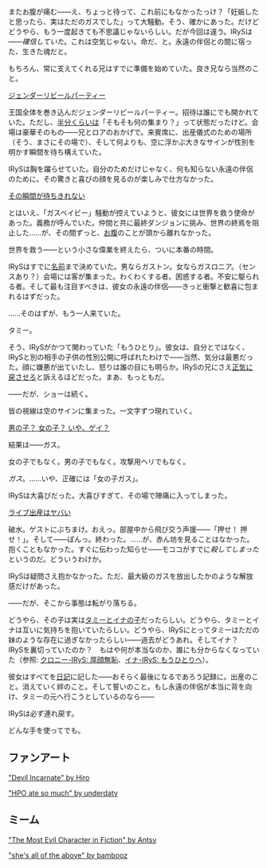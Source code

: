 <!-- title: ホットピンクワン -->
<!-- status: インブレッド -->

またお腹が痛む――え、ちょっと待って、これ前にもなかったっけ？「妊娠したと思ったら、実はただのガスでした」って大騒動。そう、確かにあった。だけどどうやら、もう一度起きても不思議じゃないらしい。だが今回は違う。IRySは――_確信していた_。これは空気じゃない。命だ、と。永遠の伴侶との間に宿った、生きた魂だと。

もちろん、常に支えてくれる兄はすでに準備を始めていた。良き兄なら当然のこと。

[ジェンダーリビールパーティー](#embed:https://www.youtube.com/live/os9TbwMUcbk?t=498)

王国全体を巻き込んだジェンダーリビールパーティー。招待は誰にでも開かれていた。ただし、[半分くらいは](https://www.youtube.com/live/os9TbwMUcbk?t=657)「そもそも何の集まり？」って状態だったけど。会場は豪華そのもの――兄とロアのおかげで。来賓席に、出産儀式のための場所（そう、まさにその場で）、そして何よりも、空に浮かぶ大きなサインが性別を明かす瞬間を待ち構えていた。

IRySは胸を躍らせていた。自分のためだけじゃなく、何も知らない永遠の伴侶のために。その驚きと喜びの顔を見るのが楽しみで仕方なかった。

[その瞬間が待ちきれない](#embed:https://www.youtube.com/live/os9TbwMUcbk?t=1116)

とはいえ、「ガスベイビー」騒動が控えていようと、彼女には世界を救う使命があった。義務が呼んでいた。仲間と共に最終ダンジョンに挑み、世界の終焉を阻止した……が、その間ずっと、[お腹](https://www.youtube.com/live/os9TbwMUcbk?t=2354)のことが頭から離れなかった。

世界を救う――という小さな偉業を終えたら、ついに本番の時間。

IRySはすでに[名前](https://www.youtube.com/live/os9TbwMUcbk?t=3581)まで決めていた。男ならガストン。女ならガスロニア。（センスあり？）会場には客が集まった。わくわくする者。困惑する者。不安に駆られる者。そして最も注目すべきは、彼女の永遠の伴侶――きっと衝撃と歓喜に包まれるはずだった。

……そのはずが、もう一人来ていた。

タミー。

そう、IRySがかつて関わっていた「もうひとり」。彼女は、自分とではなく、IRySと別の相手の子供の性別公開に呼ばれたわけで――当然、気分は最悪だった。顔に嫌悪が出ていたし、怒りは誰の目にも明らか。IRySの兄にさえ[正気に戻させろ](https://www.youtube.com/live/os9TbwMUcbk?t=5189)と訴えるほどだった。まあ、もっともだ。

――だが、ショーは続く。

皆の視線は空のサインに集まった。一文字ずつ現れていく。

[男の子？ 女の子？ いや、ゲイ？](#embed:https://www.youtube.com/live/os9TbwMUcbk?t=5636)

結果は――ガス。

女の子でもなく。男の子でもなく。攻撃用ヘリでもなく。

_ガス_。……いや、正確には「女の子ガス」。

IRySは大喜びだった。大喜びすぎて、その場で陣痛に入ってしまった。

[ライブ出産はヤバい](#embed:https://www.youtube.com/live/os9TbwMUcbk?t=5739)

破水。ゲストにぶちまけ。おえっ。部屋中から飛び交う声援――「押せ！ 押せ！」。そして――ぽんっ。終わった。……が、赤ん坊を見ることはなかった。抱くこともなかった。すぐに伝わった知らせ――モココがすでに*殺してしまった*というのだ。どういうわけか。

IRySは疑問さえ抱かなかった。ただ、最大級のガスを放出したかのような解放感だけがあった。

――だが、そこから事態は転がり落ちる。

どうやら、その子は実は[タミーとイナの子](https://www.youtube.com/live/os9TbwMUcbk?t=6901)だったらしい。どうやら、タミーとイナは互いに気持ちを抱いていたらしい。どうやら、IRySにとってタミーはただの妹のような存在に過ぎなかったらしい――過去がどうあれ。そしてイナ？　IRySを裏切っていたのか？　もはや何が本当なのか、誰にも分からなくなっていた（参照: [クロニー-IRyS: 厚顔無恥](#edge:irys-kronii)、[イナ-IRyS: もうひとりへ](#edge:ina-irys)）。

彼女はすべてを[日記](https://www.youtube.com/live/os9TbwMUcbk?t=11636)に記した――おそらく最後になるであろう記録に。出産のこと。消えていく絆のこと。そして誓いのこと。もし永遠の伴侶が本当に背を向け、タミーの元へ行こうとしているのなら――

IRySは必ず連れ戻す。

どんな手を使ってでも。

## ファンアート

["Devil Incarnate" by Hiro](https://x.com/hiroavrs/status/1945501544251875673)

["HPO ate so much" by underdatv](https://x.com/underdatv/status/1921053079169912913)

<!-- ina, kronii -->

## ミーム

["The Most Evil Character in Fiction" by Antsy](https://x.com/antsy_af/status/1921049754114339102)

["she's all of the above" by bambooz](https://x.com/_bambooz/status/1921705687010185267)

<!-- bae, kronii -->
